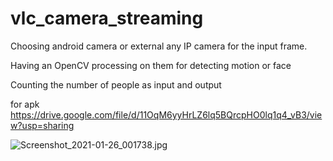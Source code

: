 # vlc_camera_streaming

Choosing android camera or external any IP camera for the input frame.

Having an OpenCV processing on them for detecting motion or face

Counting the number of people as input and output

for apk https://drive.google.com/file/d/11OqM6yyHrLZ6lq5BQrcpHO0lq1q4_vB3/view?usp=sharing

![Screenshot_2021-01-26_001738.jpg](https://user-images.githubusercontent.com/43618473/105770031-c2d9e300-5f6f-11eb-9f24-b1f2168794d2.jpg)
